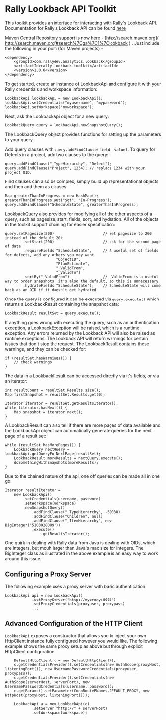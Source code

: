 # Rally Lookback API Toolkit #

This toolkit provides an interface for interacting with Rally's Lookback API. Documentation for Rally's Lookback API can be found [here](https://rally1.rallydev.com/analytics/doc)

Maven Central Repository support is now here - [http://search.maven.org]( http://search.maven.org/#search%7Cga%7C1%7Clookback ) .  Just include the following in your pom (for Maven projects) -

    <dependency>
        <groupId>com.rallydev.analytics.lookback</groupId>
        <artifactId>rally-lookback-toolkit</artifactId>
        <version>1.0.0</version>
    </dependency>

To get started, create an instance of LookbackApi and configure it with your Rally credentials and workspace information:

    LookbackApi lookbackApi = new LookbackApi();
    lookbackApi.setCredentials("myusername", "mypassword");
    lookbackApi.setWorkspace("myworkspace");

Next, ask the LookbackApi object for a new query:

    LookbackQuery query = lookbackApi.newSnapshotQuery();

The LookbackQuery object provides functions for setting up the parameters to your query.

Add query clauses with `query.addFindClause(field, value)`. To query for Defects in a project, add two clauses to the query:

    query.addFindClause("_TypeHierarchy", "Defect");
    query.addFindClause("Project", 1234); // replace 1234 with your project OID.

Find clauses can also be complex, simply build up representational objects and then add them as clauses:

    Map greaterThanInProgress = new HashMap();
    greaterThanInProgress.put("$gt", "In-Progress");
    query.addFindClause("ScheduleState", greaterThanInProgress);

LookbackQuery also provides for modifying all of the other aspects of a query, such as pagesize, start, fields, sort, and hydration. All of the objects in the toolkit support chaining for easier specification:

    query.setPagesize(200)                      // set pagesize to 200 instead of the default 20k
            .setStart(200)                      // ask for the second page of data
            .requireFields("ScheduleState",     // A useful set of fields for defects, add any others you may want
                           "ObjectID",
                           "PlanEstimate",
                           "_ValidFrom",
                           "_ValidTo")
            .sortBy("_ValidFrom")               // _ValidFrom is a useful way to order snapshots, it's also the default, so this is unnecessary
            .hydrateFields("ScheduleState");    // ScheduleState will come back as an OID if it doesn't get hydrated



Once the query is configured it can be executed via `query.execute()` which returns a LookbackResult containing the snapshot data:

    LookbackResult resultSet = query.execute();

If anything goes wrong with executing the query, such as an authentication exception, a LookbackException will be raised, which is a runtime exception. Any errors returned by the Lookback API will also be raised as runtime exceptions. The Lookback API will return warnings for certain issues that don't stop the request. The LookbackResult contains these warnings, and they can be checked for:

    if (resultSet.hasWarnings()) {
        // check warnings
    }

The data in a LookbackResult can be accessed directly via it's fields, or via an iterator:

    int resultCount = resultSet.Results.size();
    Map firstSnapshot = resultSet.Results.get(0);

    Iterator iterator = resultSet.getResultsIterator();
    while (iterator.hasNext()) {
        Map snapshot = iterator.next();
    }

A LookbackResult can also tell if there are more pages of data available and the LookbackApi object can automatically generate queries for the next page of a result set:

    while (resultSet.hasMorePages()) {
        LookbackQuery nextQuery = lookbackApi.getQueryForNextPage(resultSet);
        LookbackResult moreResults = nextQuery.execute();
        doSomethingWithSnapshots(moreResults);
    }

Due to the chained nature of the api, one off queries can be made all in one go:

    Iterator resultIterator =
        new LookbackApi()
            .setCredentials(username, password)
            .setWorkspace(workspace)
            .newSnapshotQuery()
                .addFindClause("_TypeHierarchy", -51038)
                .addFindClause("Children", null)
                .addFindClause("_ItemHierarchy", new BigInteger("5103028089"))
                .execute()
                    .getResultsIterator();

One quirk in dealing with Rally data from Java is dealing with OIDs, which are integers, but mcuh larger than Java's max size for integers. The BigInteger class as illustrated in the above example is an easy way to work around this issue.

## Configuring a Proxy Server ##

The following example uses a proxy server with basic authentication.

    LookbackApi api = new LookbackApi()
                .setProxyServer("http://myproxy:8080")
                .setProxyCredentials(proxyuser, proxypass)
                ...

## Advanced Configuration of the HTTP Client ##

```LookbackApi``` exposes a constructor that allows you to inject your own HttpClient instance fully configured however you would like.  The following example shows the same proxy setup as above but through explicit HttpClient configuration.

        DefaultHttpClient c = new DefaultHttpClient();
        c.getCredentialsProvider().setCredentials(new AuthScope(proxyHost, listeningPort()), new UsernamePasswordCredentials(proxyuser, proxypass));
        c.getCredentialsProvider().setCredentials(new AuthScope(serverHost, serverPort), new UsernamePasswordCredentials(username, password));
        c.getParams().setParameter(ConnRoutePNames.DEFAULT_PROXY, new HttpHost(proxyHost, listeningPort()));

        LookbackApi a = new LookbackApi(c)
                .setServer("http://" + serverHost)
                .setWorkspace(workspace);

